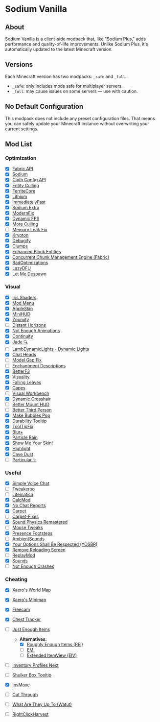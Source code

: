 # Sodium Vanilla

## About

Sodium Vanilla is a client-side modpack that, like "Sodium Plus," adds performance and quality-of-life improvements. Unlike Sodium Plus, it's automatically updated to the latest Minecraft version.

## Versions

Each Minecraft version has two modpacks: `_safe` and `_full`.

* `_safe`: only includes mods safe for multiplayer servers.
* `_full`: may cause issues on some servers — use with caution.

## No Default Configuration

This modpack does not include any preset configuration files.
That means you can safely update your Minecraft instance without overwriting your current settings.

## Mod List

### Optimization

- [x] [Fabric API](https://modrinth.com/mod/fabric-api)
- [x] [Sodium](https://modrinth.com/mod/sodium)
- [x] [Cloth Config API](https://modrinth.com/mod/cloth-config)
- [x] [Entity Culling](https://modrinth.com/mod/entityculling)
- [x] [FerriteCore](https://modrinth.com/mod/ferrite-core)
- [x] [Lithium](https://modrinth.com/mod/lithium)
- [x] [ImmediatelyFast](https://modrinth.com/mod/immediatelyfast)
- [x] [Sodium Extra](https://modrinth.com/mod/sodium-extra)
- [x] [ModernFix](https://modrinth.com/mod/modernfix)
- [x] [Dynamic FPS](https://modrinth.com/mod/dynamic-fps)
- [x] [More Culling](https://modrinth.com/mod/moreculling)
- [ ] [Memory Leak Fix](https://modrinth.com/mod/memoryleakfix)
- [x] [Krypton](https://modrinth.com/mod/krypton)
- [x] [Debugify](https://modrinth.com/mod/debugify)
- [x] [Clumps](https://modrinth.com/mod/clumps)
- [x] [Enhanced Block Entities](https://modrinth.com/mod/ebe)
- [x] [Concurrent Chunk Management Engine (Fabric)](https://modrinth.com/mod/c2me-fabric)
- [x] [BadOptimizations](https://modrinth.com/mod/badoptimizations)
- [x] [LazyDFU](https://modrinth.com/mod/lazydfu)
- [x] [Let Me Despawn](https://modrinth.com/mod/lmd)

### Visual

- [x] [Iris Shaders](https://modrinth.com/mod/iris)
- [x] [Mod Menu](https://modrinth.com/mod/modmenu)
- [x] [AppleSkin](https://modrinth.com/mod/appleskin)
- [x] [MiniHUD](https://modrinth.com/mod/minihud)
- [x] [Zoomify](https://modrinth.com/mod/zoomify)
- [ ] [Distant Horizons](https://modrinth.com/mod/distanthorizons)
- [x] [Not Enough Animations](https://modrinth.com/mod/not-enough-animations)
- [x] [Continuity](https://modrinth.com/mod/continuity)
- [x] [Jade 🔍](https://modrinth.com/mod/jade)
- [ ] [LambDynamicLights - Dynamic Lights](https://modrinth.com/mod/lambdynamiclights)
- [x] [Chat Heads](https://modrinth.com/mod/chat-heads)
- [ ] [Model Gap Fix](https://modrinth.com/mod/modelfix)
- [ ] [Enchantment Descriptions](https://modrinth.com/mod/enchantment-descriptions)
- [x] [BetterF3](https://modrinth.com/mod/betterf3)
- [x] [Visuality](https://modrinth.com/mod/visuality)
- [x] [Falling Leaves](https://modrinth.com/mod/fallingleaves)
- [x] [Capes](https://modrinth.com/mod/capes)
- [ ] [Visual Workbench](https://modrinth.com/mod/visual-workbench)
- [x] [Dynamic Crosshair](https://modrinth.com/mod/dynamiccrosshair)
- [ ] [Better Mount HUD](https://modrinth.com/mod/better-mount-hud)
- [ ] [Better Third Person](https://modrinth.com/mod/better-third-person)
- [x] [Make Bubbles Pop](https://modrinth.com/mod/make_bubbles_pop)
- [x] [Durability Tooltip](https://modrinth.com/mod/durability-tooltip)
- [x] [ToolTipFix](https://modrinth.com/mod/tooltipfix)
- [x] [Blur+](https://modrinth.com/mod/blur-plus)
- [x] [Particle Rain](https://modrinth.com/mod/particle-rain)
- [x] [Show Me Your Skin!](https://modrinth.com/mod/show-me-your-skin)
- [x] [Highlight](https://modrinth.com/mod/highlight)
- [x] [Cave Dust](https://modrinth.com/mod/cave-dust)
- [ ] [Particular ✨](https://modrinth.com/mod/particular)

### Useful

- [x] [Simple Voice Chat](https://modrinth.com/mod/simple-voice-chat)
- [ ] [Tweakeroo](https://modrinth.com/mod/tweakeroo)
- [ ] [Litematica](https://modrinth.com/mod/litematica)
- [x] [CalcMod](https://modrinth.com/mod/calcmod)
- [x] [No Chat Reports](https://modrinth.com/mod/no-chat-reports)
- [x] [Carpet](https://modrinth.com/mod/carpet)
- [ ] [Carpet-Fixes](https://modrinth.com/mod/carpet-fixes)
- [x] [Sound Physics Remastered](https://modrinth.com/mod/sound-physics-remastered)
- [ ] [Mouse Tweaks](https://modrinth.com/mod/mouse-tweaks)
- [x] [Presence Footsteps](https://modrinth.com/mod/presence-footsteps)
- [ ] [AmbientSounds](https://modrinth.com/mod/ambientsounds)
- [x] [Your Options Shall Be Respected (YOSBR)](https://modrinth.com/mod/yosbr)
- [x] [Remove Reloading Screen](https://modrinth.com/mod/rrls)
- [ ] [ReplayMod](https://modrinth.com/mod/replaymod)
- [x] [Sounds](https://modrinth.com/mod/sound)
- [ ] [Not Enough Crashes](https://modrinth.com/mod/notenoughcrashes)

### Cheating

- [x] [Xaero's World Map](https://modrinth.com/mod/xaeros-world-map)
- [x] [Xaero's Minimap](https://modrinth.com/mod/xaeros-minimap)
- [x] [Freecam](https://modrinth.com/mod/freecam)
- [x] [Chest Tracker](https://modrinth.com/mod/chest-tracker)
- [ ] [Just Enough Items](https://modrinth.com/mod/jei)
  - **Alternatives:**
    - [x] [Roughly Enough Items (REI)](https://modrinth.com/mod/rei)
    - [ ] [EMI](https://modrinth.com/mod/emi)
    - [ ] [Extended ItemView (EIV)](https://modrinth.com/mod/eiv)
- [ ] [Inventory Profiles Next](https://modrinth.com/mod/inventory-profiles-next)
- [ ] [Shulker Box Tooltip](https://modrinth.com/mod/shulkerboxtooltip)
- [x] [InvMove](https://modrinth.com/mod/invmove)
- [ ] [Cut Through](https://modrinth.com/mod/cut-through)
- [ ] [What Are They Up To (Watut)](https://modrinth.com/mod/what-are-they-up-to)
- [ ] [RightClickHarvest](https://modrinth.com/mod/rightclickharvest)

